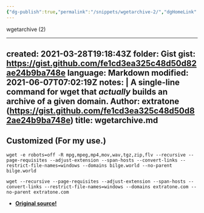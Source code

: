 ```yaml
---
{"dg-publish":true,"permalink":"/snippets/wgetarchive-2/","dgHomeLink":true,"dgPassFrontmatter":false}
---
```


wgetarchive (2)

---
created: 2021-03-28T19:18:43Z
folder: Gist
gist: https://gist.github.com/fe1cd3ea325c48d50d82ae24b9ba748e
language: Markdown
modified: 2021-06-07T07:02:19Z
notes: |
    A single-line command for wget that *actually* builds an archive of a given domain. 
    Author: extratone (https://gist.github.com/fe1cd3ea325c48d50d82ae24b9ba748e)
title: wgetarchive.md
---

## Customized (For my use.)

```
wget -e robots=off -R mpg,mpeg,mp4,mov,wav,tgz,zip,flv --recursive --page-requisites --adjust-extension --span-hosts --convert-links --restrict-file-names=windows --domains bilge.world --no-parent bilge.world
```

```
wget --recursive --page-requisites --adjust-extension --span-hosts --convert-links --restrict-file-names=windows --domains extratone.com --no-parent extratone.com
```

* [**Original source!**](https://gist.github.com/mikecrittenden/fe02c59fed1aeebd0a9697cf7e9f5c0c)
